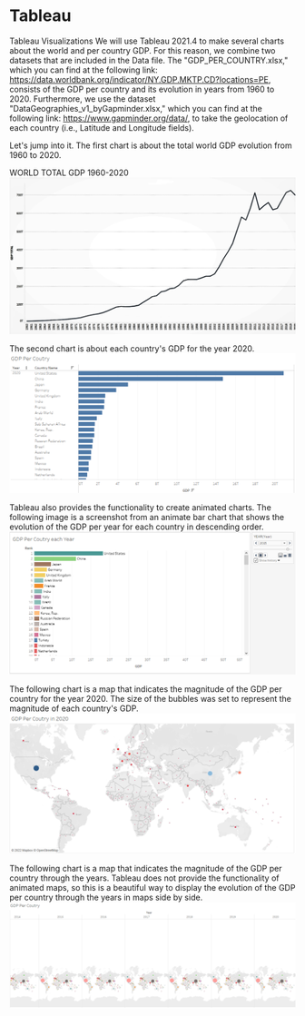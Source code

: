 # Tableau
Tableau Visualizations
We will use Tableau 2021.4 to make several charts about the world and per country GDP. For this reason, we combine two datasets that are included in the Data file. The "GDP_PER_COUNTRY.xlsx," which you can find at the following link: https://data.worldbank.org/indicator/NY.GDP.MKTP.CD?locations=PE, consists of the GDP per country and its evolution in years from 1960 to 2020. Furthermore, we use the dataset "DataGeographies_v1_byGapminder.xlsx," which you can find at the following link: https://www.gapminder.org/data/, to take the geolocation of each country (i.e., Latitude and Longitude fields).

Let's jump into it. The first chart is about the total world GDP evolution from 1960 to 2020.

WORLD TOTAL GDP 1960-2020
![](images/year-total.png)

The second chart is about each country's GDP for the year 2020.
![](images/2020_GDP_Coutry.png)

Tableau also provides the functionality to create animated charts. The following image is a screenshot from an animate bar chart that shows the evolution of the GDP per year for each country in descending order.
![](images/animate_per_year.png)

The following chart is a map that indicates the magnitude of the GDP per country for the year 2020. The size of the bubbles was set to represent the magnitude of each country's GDP. 
![](images/2020_map_GDP_Coutry.png)

The following chart is a map that indicates the magnitude of the GDP per country through the years. Tableau does not provide the functionality of animated maps, so this is a beautiful way to display the evolution of the GDP per country through the years in maps side by side.
![](images/GDP_evolution.png)

